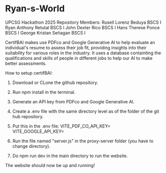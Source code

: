 # Ryan-s-World
UPCSG Hackathon 2025 Repository
Members:
Rusell Lorenz Beduya    BSCS I
Ryan Anthony Retutal    BSCS I
John Dexter Rico        BSCS I
Hans Therese Ponce      BSCS I
George Kristan Señagan  BSCS I


CertifBAI makes use PDFco and Google Generative AI to help evaluate an individual's resume to assess their job fit, providing insights into their suitability for various roles in the industry. It uses a database containting the qualifications and skills of people in different jobs to help
our AI to make better assessments.

How to setup certifBAI:
1. Download or CLone the github repository.
2. Run npm install in the terminal.
3. Generate an API key from PDFco and Google Generative AI.
4. Create a .env file with the same directory level as of the folder of the git hub repository.
   
6. Put this in the .env file: VITE_PDF_CO_API_KEY=<your API key here>
                              VITE_GOOGLE_API_KEY=<your API key here>
                              
7. Run the file named "server.js" in the proxy-server folder (you have to change directory).
8. Do npm run dev in the main directory to run the website.

The website should now be up and running!



